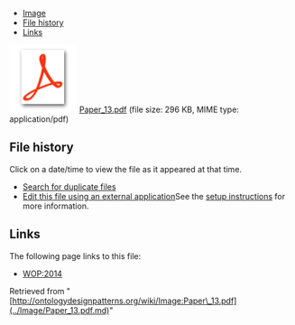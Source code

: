 * [Image](../Image/Paper_13.pdf.md#file)
* [File history](../Image/Paper_13.pdf.md#filehistory)
* [Links](../Image/Paper_13.pdf.md#filelinks)

[![](../skins/common/images/icons/fileicon-pdf.png)](../Image/Paper_13.pdf.md "Paper 13.pdf")
[Paper\_13.pdf](../images/0/0b/Paper_13.pdf "Paper 13.pdf")‎  (file size: 296 KB, MIME type: application/pdf)





## File history

Click on a date/time to view the file as it appeared at that time.



  
* [Search for duplicate files](http://ontologydesignpatterns.org/wiki/Special:FileDuplicateSearch/Paper_13.pdf "Special:FileDuplicateSearch/Paper 13.pdf")
* [Edit this file using an external application](http://ontologydesignpatterns.org/wiki/index.php?title=Image:Paper_13.pdf&action=edit&externaledit=true&mode=file "Image:Paper 13.pdf")See the [setup instructions](http://www.mediawiki.org/wiki/Manual:External_editors "http://www.mediawiki.org/wiki/Manual:External_editors") for more information.

## Links



The following page links to this file:


* [WOP:2014](../WOP/2014.md "WOP:2014")


Retrieved from "[http://ontologydesignpatterns.org/wiki/Image:Paper\_13.pdf](../Image/Paper_13.pdf.md)"